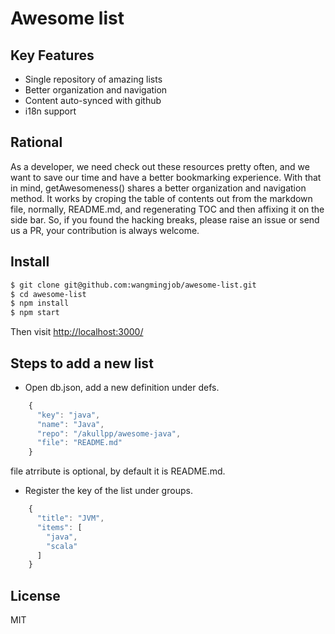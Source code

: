 Awesome list
==============

## Key Features

- Single repository  of amazing lists
- Better organization and navigation
- Content auto-synced with github
- i18n support

## Rational
As a developer, we need check out these resources pretty often, and we want to save our time and have a better bookmarking experience. With that in mind, getAwesomeness() shares a better organization and navigation method. It works by croping the table of contents out from  the markdown file, normally, README.md, and regenerating TOC and then affixing it on the side bar. So, if you found the hacking breaks, please raise an issue or send us a PR, your contribution is always welcome.

## Install

```sh
$ git clone git@github.com:wangmingjob/awesome-list.git
$ cd awesome-list
$ npm install
$ npm start
```
Then visit [http://localhost:3000/](http://localhost:3000/)


## Steps to add a new list

- Open db.json, add a new definition under defs.
```js
	{
      "key": "java",
      "name": "Java",
      "repo": "/akullpp/awesome-java",
      "file": "README.md"
    }
```
file atrribute is optional, by default it is README.md.

- Register the key of the list under groups.
```js
	{
      "title": "JVM",
      "items": [
        "java",
        "scala"
      ]
    }
```


## License

MIT

